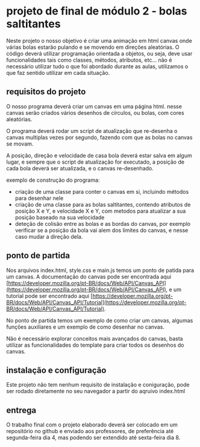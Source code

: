 # projeto de final de módulo 2 - bolas saltitantes

Neste projeto o nosso objetivo é criar uma animação em html canvas onde várias bolas estarão pulando e se movendo em direções aleatórias. O código deverá utilizar programação orientada a objetos, ou seja, deve usar funcionalidades tais como classes, métodos, atributos, etc... não é necessário utilizar tudo o que foi abordado durante as aulas, utilizamos o que faz sentido utilizar em cada situação.

## requisitos do projeto

O nosso programa deverá criar um canvas em uma página html. nesse canvas serão criados vários desenhos de círculos, ou bolas, com cores aleatórias.

O programa deverá rodar um script de atualização que re-desenha o canvas multiplas vezes por segundo, fazendo com que as bolas no canvas se movam.

A posição, direção e velocidade de casa bola deverá estar salva em algum lugar, e sempre que o script de atualização for executado, a posição de cada bola deverá ser atualizada, e o canvas re-desenhado.

exemplo de construção do programa:

- criação de uma classe para conter o canvas em si, incluindo métodos para desenhar nele
- criação de uma classe para as bolas saltitantes, contendo atributos de posição X e Y, e velocidade X e Y, com metodos para atualizar a sua posição baseado na sua velocidade
- deteção de colisão entre as bolas e as bordas do canvas, por exemplo verificar se a posição da bola vai alem dos limites do canvas, e nesse caso mudar a direção dela.

## ponto de partida

Nos arquivos index.html, style.css e main.js temos um ponto de patida para um canvas. A documentação do canvas pode ser encontrada aqui [https://developer.mozilla.org/pt-BR/docs/Web/API/Canvas_API](https://developer.mozilla.org/pt-BR/docs/Web/API/Canvas_API), e um tutorial pode ser encontrado aqui [https://developer.mozilla.org/pt-BR/docs/Web/API/Canvas_API/Tutorial](https://developer.mozilla.org/pt-BR/docs/Web/API/Canvas_API/Tutorial).

No ponto de partida temos um exemplo de como criar um canvas, algumas funções auxiliares e um exemplo de como desenhar no canvas.

Não é necessário explorar conceitos mais avançados do canvas, basta utilizar as funcionalidades do template para criar todos os desenhos do canvas.

## instalação e configuração

Este projeto não tem nenhum requisito de instalação e coniguração, pode ser rodado diretamente no seu navegador a partir do aqruivo index.html

## entrega

O trabalho final com o projeto elaborado deverá ser colocado em um repositório no github e enviado aos professores, de preferência até segunda-feira dia 4, mas podendo ser extendido até sexta-feira dia 8.
